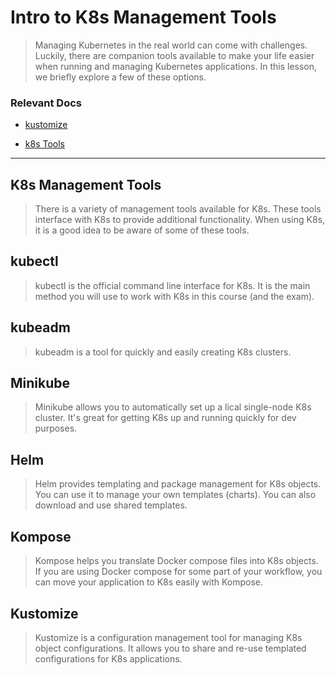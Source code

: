# Intro to K8s Management Tools

> Managing Kubernetes in the real world can come with challenges. Luckily, there are companion tools available to make your life easier when running and managing Kubernetes applications. In this lesson, we briefly explore a few of these options.

### Relevant Docs

- [kustomize](https://kubernetes.io/blog/2018/05/29/introducing-kustomize-template-free-configuration-customization-for-kubernetes/)

- [k8s Tools](https://kubernetes.io/docs/reference/tools/)

---

## K8s Management Tools

> There is a variety of management tools available for K8s. These tools interface with K8s to provide additional functionality. When using K8s, it is a good idea to be aware of some of these tools.

## kubectl

> kubectl is the official command line interface for K8s. It is the main method you will use to work with K8s in this course (and the exam).


## kubeadm

> kubeadm is a tool for quickly and easily creating K8s clusters.

## Minikube

> Minikube allows you to automatically set up a lical single-node K8s cluster. It's great for getting K8s up and running quickly for dev purposes.

## Helm

> Helm provides templating and package management for K8s objects. You can use it to manage your own templates (charts). You can also download and use shared templates.

## Kompose

> Kompose helps you translate Docker compose files into K8s objects. If you are using Docker compose for some part of your workflow, you can move your application to K8s easily with Kompose.

## Kustomize

> Kustomize is a configuration management tool for managing K8s object configurations. It allows you to share and re-use templated configurations for K8s applications.